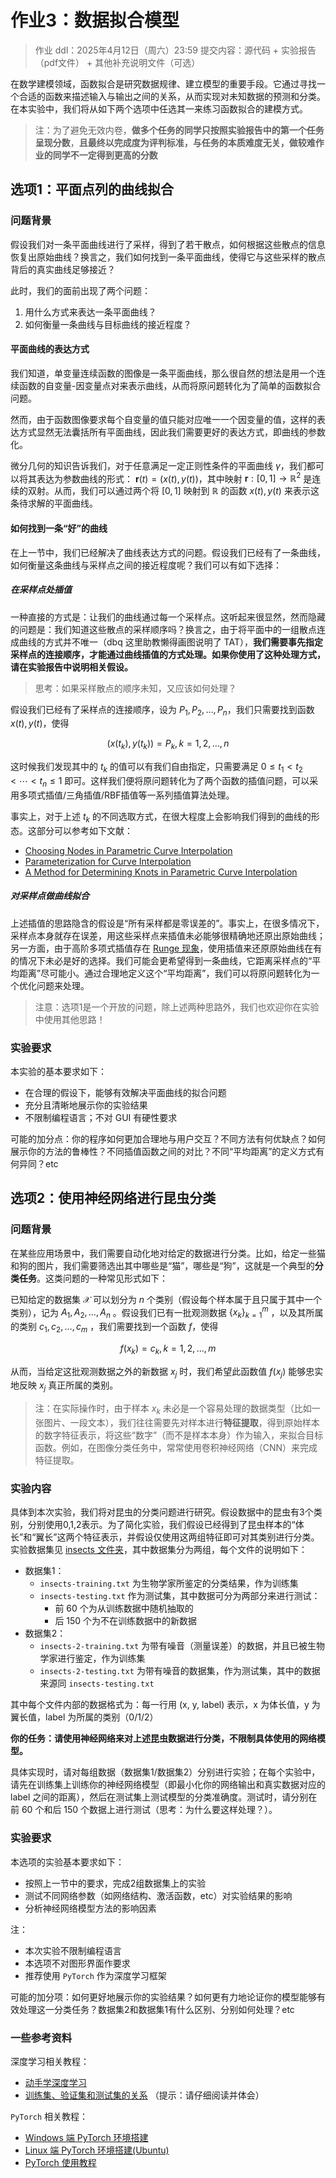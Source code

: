 # 作业3：数据拟合模型

> 作业 ddl：2025年4月12日（周六）23:59
> 提交内容：源代码 + 实验报告（pdf文件） + 其他补充说明文件（可选）

在数学建模领域，函数拟合是研究数据规律、建立模型的重要手段。它通过寻找一个合适的函数来描述输入与输出之间的关系，从而实现对未知数据的预测和分类。在本实验中，我们将从如下两个选项中任选其一来练习函数拟合的建模方式。

> 注：为了避免无效内卷，**做多个任务的同学只按照实验报告中的第一个任务呈现分数**，**且最终以完成度为评判标准，与任务的本质难度无关，做较难作业的同学不一定得到更高的分数**

## 选项1：平面点列的曲线拟合

### 问题背景

假设我们对一条平面曲线进行了采样，得到了若干散点，如何根据这些散点的信息恢复出原始曲线？换言之，我们如何找到一条平面曲线，使得它与这些采样的散点背后的真实曲线足够接近？

此时，我们的面前出现了两个问题：

1. 用什么方式来表达一条平面曲线？
2. 如何衡量一条曲线与目标曲线的接近程度？

#### 平面曲线的表达方式

我们知道，单变量连续函数的图像是一条平面曲线，那么很自然的想法是用一个连续函数的自变量-因变量点对来表示曲线，从而将原问题转化为了简单的函数拟合问题。

然而，由于函数图像要求每个自变量的值只能对应唯一一个因变量的值，这样的表达方式显然无法囊括所有平面曲线，因此我们需要更好的表达方式，即曲线的参数化。

微分几何的知识告诉我们，对于任意满足一定正则性条件的平面曲线 $\gamma$，我们都可以将其表达为参数曲线的形式： $\mathbf{r}(t)=(x(t), y(t))$，其中映射 $\mathbf{r}:[0, 1]\longrightarrow \mathbb{R}^2$ 是连续的双射。从而，我们可以通过两个将 $[0, 1]$ 映射到 $\mathbb{R}$ 的函数 $x(t), y(t)$ 来表示这条待求解的平面曲线。

#### 如何找到一条“好”的曲线

在上一节中，我们已经解决了曲线表达方式的问题。假设我们已经有了一条曲线，如何衡量这条曲线与采样点之间的接近程度呢？我们可以有如下选择：

##### 在采样点处插值

一种直接的方式是：让我们的曲线通过每一个采样点。这听起来很显然，然而隐藏的问题是：我们知道这些散点的采样顺序吗？换言之，由于将平面中的一组散点连成曲线的方式并不唯一（dbq 这里助教懒得画图说明了 TAT），**我们需要事先指定采样点的连接顺序，才能通过曲线插值的方式处理。如果你使用了这种处理方式，请在实验报告中说明相关假设。**

> 思考：如果采样散点的顺序未知，又应该如何处理？

假设我们已经有了采样点的连接顺序，设为 $P_1, P_2, \dots, P_n$，我们只需要找到函数 $x(t), y(t)$，使得 

$$
(x(t_k), y(t_k)) = P_k, k=1, 2, \dots, n 
$$

这时候我们发现其中的 $t_k$ 的值可以有我们自由指定，只需要满足 $0\leq t_1<t_2<\cdots < t_n\leq 1$ 即可。这样我们便将原问题转化为了两个函数的插值问题，可以采用多项式插值/三角插值/RBF插值等一系列插值算法处理。

事实上，对于上述 $t_k$ 的不同选取方式，在很大程度上会影响我们得到的曲线的形态。这部分可以参考如下文献：

- [Choosing Nodes in Parametric Curve Interpolation](https://dlnext.acm.org/doi/10.1016/0010-4485%2889%2990003-1)
- [Parameterization for Curve Interpolation](https://www.mn.uio.no/math/english/people/aca/michaelf/papers/curve_survey.pdf)
- [A Method for Determining Knots in Parametric Curve Interpolation](https://dl.acm.org/doi/10.1016/S0167-8396%2897%2900041-1)

##### 对采样点做曲线拟合

上述插值的思路隐含的假设是“所有采样都是零误差的”。事实上，在很多情况下，采样点本身就存在误差，用这些采样点来插值未必能够很精确地还原出原始曲线；另一方面，由于高阶多项式插值存在 [Runge 现象](https://zh.wikipedia.org/wiki/%E9%BE%99%E6%A0%BC%E7%8E%B0%E8%B1%A1)，使用插值来还原原始曲线在有的情况下未必是好的选择。我们可能会更希望得到一条曲线，它距离采样点的“平均距离”尽可能小。通过合理地定义这个“平均距离”，我们可以将原问题转化为一个优化问题来处理。

> 注意：选项1是一个开放的问题，除上述两种思路外，我们也欢迎你在实验中使用其他思路！

### 实验要求

本实验的基本要求如下：
- 在合理的假设下，能够有效解决平面曲线的拟合问题
- 充分且清晰地展示你的实验结果
- 不限制编程语言；不对 GUI 有硬性要求

可能的加分点：你的程序如何更加合理地与用户交互？不同方法有何优缺点？如何展示你的方法的鲁棒性？不同插值函数之间的对比？不同“平均距离”的定义方式有何异同？etc

## 选项2：使用神经网络进行昆虫分类

### 问题背景

在某些应用场景中，我们需要自动化地对给定的数据进行分类。比如，给定一些猫和狗的图片，我们需要筛选出其中哪些是“猫”，哪些是“狗”，这就是一个典型的**分类任务**。这类问题的一种常见形式如下：

已知给定的数据集 $\mathcal{X}$ 可以划分为 $n$ 个类别（假设每个样本属于且只属于其中一个类别），记为 $A_1, A_2, \dots, A_n$ 。假设我们已有一批观测数据 $\{x_k\}_{k=1}^m$ ，以及其所属的类别 $c_1, c_2, \dots, c_m$ ，我们需要找到一个函数 $f$，使得

$$ 
f(x_k)=c_k, k=1, 2, \dots, m
$$

从而，当给定这批观测数据之外的新数据 $x_j$ 时，我们希望此函数值 $f(x_j)$ 能够忠实地反映 $x_j$ 真正所属的类别。

> 注：在实际操作时，由于样本 $x_k$ 未必是一个容易处理的数据类型（比如一张图片、一段文本），我们往往需要先对样本进行**特征提取**，得到原始样本的数字特征表示，将这些“数字”（而不是样本本身）作为输入，来拟合目标函数。例如，在图像分类任务中，常常使用卷积神经网络（CNN）来完成特征提取。

### 实验内容

具体到本次实验，我们将对昆虫的分类问题进行研究。假设数据中的昆虫有3个类别，分别使用0,1,2表示。为了简化实验，我们假设已经得到了昆虫样本的“体长”和“翼长”这两个特征表示，并假设仅使用这两组特征即可对其类别进行分类。实验数据集见 [insects 文件夹](./insects/)，其中数据集分为两组，每个文件的说明如下：
- 数据集1：
    - `insects-training.txt` 为生物学家所鉴定的分类结果，作为训练集
    - `insects-testing.txt` 作为测试集，其中数据可分为两部分来进行测试：
        - 前 60 个为从训练数据中随机抽取的
        - 后 150 个为不在训练数据中的新数据
- 数据集2：
    - `insects-2-training.txt` 为带有噪音（测量误差）的数据，并且已被生物学家进行鉴定，作为训练集
    - `insects-2-testing.txt` 为带有噪音的数据集，作为测试集，其中的数据来源同 `insects-testing.txt`

其中每个文件内部的数据格式为：每一行用 (x, y, label) 表示，x 为体长值，y 为翼长值，label 为所属的类别（0/1/2）

**你的任务：请使用神经网络来对上述昆虫数据进行分类，不限制具体使用的网络模型。**

具体实现时，请对每组数据（数据集1/数据集2）分别进行实验；在每个实验中，请先在训练集上训练你的神经网络模型（即最小化你的网络输出和真实数据对应的 label 之间的距离），然后在测试集上测试模型的分类准确度。测试时，请分别在前 60 个和后 150 个数据上进行测试（思考：为什么要这样处理？）。

### 实验要求

本选项的实验基本要求如下：
- 按照上一节中的要求，完成2组数据集上的实验
- 测试不同网络参数（如网络结构、激活函数，etc）对实验结果的影响
- 分析神经网络模型方法的影响因素

注：
- 本次实验不限制编程语言
- 本选项不对图形界面作要求
- 推荐使用 `PyTorch` 作为深度学习框架

可能的加分项：如何更好地展示你的实验结果？如何更有力地论证你的模型能够有效处理这一分类任务？数据集2和数据集1有什么区别、分别如何处理？etc

### 一些参考资料

深度学习相关教程：
- [动手学深度学习](https://zh.d2l.ai/)
- [训练集、验证集和测试集的关系](https://zhuanlan.zhihu.com/p/377789735)   （提示：请仔细阅读并体会）

`PyTorch` 相关教程：
- [Windows 端 PyTorch 环境搭建](https://blog.csdn.net/MANCXUARY/article/details/128798637)
- [Linux 端 PyTorch 环境搭建(Ubuntu)](https://blog.csdn.net/KRISNAT/article/details/124068391)
- [PyTorch 使用教程](https://www.runoob.com/pytorch/pytorch-tutorial.html)

